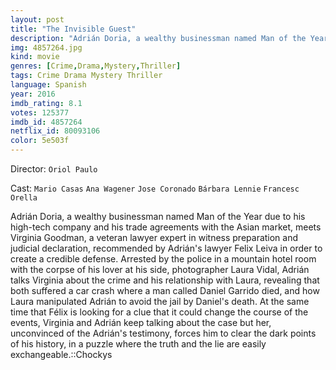 ```yaml
---
layout: post
title: "The Invisible Guest"
description: "Adrián Doria, a wealthy businessman named Man of the Year due to his high-tech company and his trade agreements with the Asian market, meets Virginia Goodman, a veteran lawyer expert in witness preparation and judicial declaration, recommended by Adrián's lawyer Felix Leiva in order to create a credible defense. Arrested by the police in a mountain hotel room with the corpse of his lover at his side, photographer Laura Vidal, Adrián talks Virginia about th.."
img: 4857264.jpg
kind: movie
genres: [Crime,Drama,Mystery,Thriller]
tags: Crime Drama Mystery Thriller 
language: Spanish
year: 2016
imdb_rating: 8.1
votes: 125377
imdb_id: 4857264
netflix_id: 80093106
color: 5e503f
---
```

Director: `Oriol Paulo`  

Cast: `Mario Casas` `Ana Wagener` `Jose Coronado` `Bárbara Lennie` `Francesc Orella` 

Adrián Doria, a wealthy businessman named Man of the Year due to his high-tech company and his trade agreements with the Asian market, meets Virginia Goodman, a veteran lawyer expert in witness preparation and judicial declaration, recommended by Adrián's lawyer Felix Leiva in order to create a credible defense. Arrested by the police in a mountain hotel room with the corpse of his lover at his side, photographer Laura Vidal, Adrián talks Virginia about the crime and his relationship with Laura, revealing that both suffered a car crash where a man called Daniel Garrido died, and how Laura manipulated Adrián to avoid the jail by Daniel's death. At the same time that Félix is looking for a clue that it could change the course of the events, Virginia and Adrián keep talking about the case but her, unconvinced of the Adrián's testimony, forces him to clear the dark points of his history, in a puzzle where the truth and the lie are easily exchangeable.::Chockys